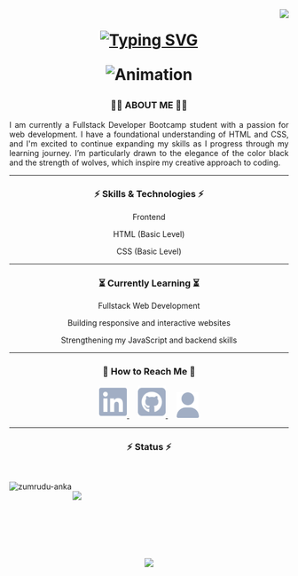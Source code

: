<img align="right" src="https://visitor-badge.laobi.icu/badge?page_id=Celal-Dzelal.Celal-Dzelal">
<h1 align="center"> 
  
[![Typing SVG](https://readme-typing-svg.herokuapp.com?font=Audiowide&size=15&duration=2500&pause=500&color=36BCF7EB&center=true&vCenter=true&multiline=true&width=435&lines=%E2%9A%A1+Hello+There+%E2%9A%A1;Are+you+ready+to+go+back+to+the+future%3F+)](https://git.io/typing-svg)

<p align="center">
  <img src="https://i.giphy.com/media/v1.Y2lkPTc5MGI3NjExODd3OW9zNHNoNjIwODV1bnNjaDVudmljN2o1c25pZXdoZTkzYWkyciZlcD12MV9pbnRlcm5hbF9naWZfYnlfaWQmY3Q9cw/i1eCtd7UqOvmFg5OH6/giphy.gif" width="150" alt="Animation">
</p>

<h3 align="center">👨‍💻 ABOUT ME 👨‍💻</h3>
<p align="justify" width="50">I am currently a Fullstack Developer Bootcamp student with a passion for web development. I have a foundational understanding of HTML and CSS, and I'm excited to continue expanding my skills as I progress through my learning journey. I’m particularly drawn to the elegance of the color black and the strength of wolves, which inspire my creative approach to coding.</p>

<hr/>

<h3 align="center">⚡ Skills & Technologies ⚡</h3>
<p align="center">Frontend</h3>
<p align="center">HTML (Basic Level)</p>
<p align="center">CSS (Basic Level)</p>

<hr/>

<h3 align="center">⏳ Currently Learning ⏳</h3>
<p align="center">Fullstack Web Development</p>
<p align="center">Building responsive and interactive websites </p>
<p align="center">Strengthening my JavaScript and backend skills </p>

<hr/>

<h3 align="center">📡 How to Reach Me 📡</h3>
<p align="center">
  <a href="https://www.linkedin.com/in/celalselimbinay/" target="_blank">
    <img src="linkedin-brands-solid.svg" alt="LinkedIn Icon" width="50"/>
  </a>
  &nbsp;&nbsp;&nbsp;
  <a href="https://github.com/Celal-Dzelal" target="_blank">
    <img src="square-github-brands-solid.svg" alt="GitHub Icon" width="50"/>
  </a>
  &nbsp;&nbsp;&nbsp;
  <a href="#" target="_blank">
    <img src="user-solid.svg" alt="Personal Portfolio WebSite" width="40"/>
  </a>
</p>



<hr/>

<h3 align="center">⚡ Status ⚡</h3>
<br>
<p align=justify>
  <div align=justify>
    <a href="https://github-readme-streak-stats.herokuapp.com/?user=Celal-Dzelal&theme=great-gatsby&hide_border=true" title="Open in new tab">
      <img align="left" width=390 src="https://github-readme-streak-stats.herokuapp.com/?user=Celal-Dzelal&theme=great-gatsby&hide_border=true" alt="zumrudu-anka" />
    </a>
    <a href="https://github-readme-streak-stats.herokuapp.com/?user=Celal-Dzelal&theme=great-gatsby&hide_border=true" title="Open in new tab">
      <img align="right" width=390 src="https://github-readme-stats.vercel.app/api?username=Celal-Dzelal&show_icons=true&theme=great-gatsby&hide_border=true" />
    </a>
  </div>
  <br><br><br><br><br><br><br><br>
  <div align=center>
    <a href="https://github-readme-stats.vercel.app/api/top-langs/?username=Celal-Dzelal&theme=great-gatsby&langs_count=8&layout=compact&hide_border=true" title="Open in new tab">
      <img width=390 align="center" src="https://github-readme-stats.vercel.app/api/top-langs/?username=Celal-Dzelal&theme=great-gatsby&langs_count=8&layout=compact&hide_border=true" />
    </a>
  </div>
